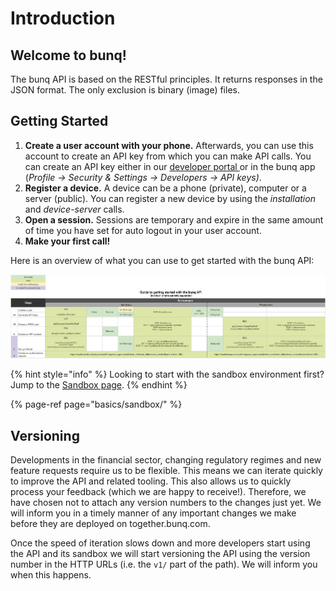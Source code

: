 # Introduction

## Welcome to bunq!

The bunq API is based on the RESTful principles. It returns responses in the JSON format. The only exclusion is binary \(image\) files.

## Getting Started

1. **Create a user account with your phone.** Afterwards, you can use this account to create an API key from which you can make API calls. You can create an API key either in our [developer portal ](https://developer.bunq.com)or in the bunq app \(_Profile → Security & Settings → Developers → API keys\)_.
2. **Register a device.** A device can be a phone \(private\), computer or a server \(public\). You can register a new device by using the _installation_ and _device-server_ calls.
3. **Open a session.** Sessions are temporary and expire in the same amount of time you have set for auto logout in your user account.
4. **Make your first call!**

Here is an overview of what you can use to get started with the bunq API: 

![](.gitbook/assets/getting-started-with-the-bunq-api-matrix.png)

{% hint style="info" %}
Looking to start with the sandbox environment first? Jump to the [Sandbox page](https://beta.doc.bunq.com/basics/sandbox).
{% endhint %}

{% page-ref page="basics/sandbox/" %}

## Versioning

Developments in the financial sector, changing regulatory regimes and new feature requests require us to be flexible. This means we can iterate quickly to improve the API and related tooling. This also allows us to quickly process your feedback \(which we are happy to receive!\). Therefore, we have chosen not to attach any version numbers to the changes just yet. We will inform you in a timely manner of any important changes we make before they are deployed on together.bunq.com.

Once the speed of iteration slows down and more developers start using the API and its sandbox we will start versioning the API using the version number in the HTTP URLs \(i.e. the `v1/` part of the path\). We will inform you when this happens.

